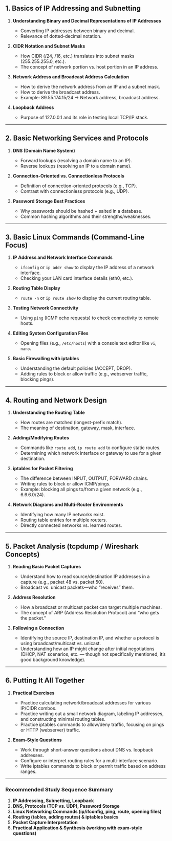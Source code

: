 ## 1. Basics of IP Addressing and Subnetting

1. **Understanding Binary and Decimal Representations of IP Addresses**
    
    - Converting IP addresses between binary and decimal.
    - Relevance of dotted-decimal notation.
2. **CIDR Notation and Subnet Masks**
    
    - How CIDR (/24, /16, etc.) translates into subnet masks (255.255.255.0, etc.).
    - The concept of network portion vs. host portion in an IP address.
3. **Network Address and Broadcast Address Calculation**
    
    - How to derive the network address from an IP and a subnet mask.
    - How to derive the broadcast address.
    - Example: 89.55.174.15/24 → Network address, broadcast address.
4. **Loopback Address**
    
    - Purpose of 127.0.0.1 and its role in testing local TCP/IP stack.

---

## 2. Basic Networking Services and Protocols

1. **DNS (Domain Name System)**
    
    - Forward lookups (resolving a domain name to an IP).
    - Reverse lookups (resolving an IP to a domain name).
2. **Connection-Oriented vs. Connectionless Protocols**
    
    - Definition of connection-oriented protocols (e.g., TCP).
    - Contrast with connectionless protocols (e.g., UDP).
3. **Password Storage Best Practices**
    
    - Why passwords should be hashed + salted in a database.
    - Common hashing algorithms and their strengths/weaknesses.

---

## 3. Basic Linux Commands (Command-Line Focus)

1. **IP Address and Network Interface Commands**
    
    - `ifconfig` or `ip addr show` to display the IP address of a network interface.
    - Checking your LAN card interface details (eth0, etc.).
2. **Routing Table Display**
    
    - `route -n` or `ip route show` to display the current routing table.
3. **Testing Network Connectivity**
    
    - Using `ping` (ICMP echo requests) to check connectivity to remote hosts.
4. **Editing System Configuration Files**
    
    - Opening files (e.g., `/etc/hosts`) with a console text editor like `vi`, `nano`.
5. **Basic Firewalling with iptables**
    
    - Understanding the default policies (ACCEPT, DROP).
    - Adding rules to block or allow traffic (e.g., webserver traffic, blocking pings).

---

## 4. Routing and Network Design

1. **Understanding the Routing Table**
    
    - How routes are matched (longest-prefix match).
    - The meaning of destination, gateway, mask, interface.
2. **Adding/Modifying Routes**
    
    - Commands like `route add`, `ip route add` to configure static routes.
    - Determining which network interface or gateway to use for a given destination.
3. **iptables for Packet Filtering**
    
    - The difference between INPUT, OUTPUT, FORWARD chains.
    - Writing rules to block or allow ICMP/pings.
    - Example: blocking all pings to/from a given network (e.g., 6.6.6.0/24).
4. **Network Diagrams and Multi-Router Environments**
    
    - Identifying how many IP networks exist.
    - Routing table entries for multiple routers.
    - Directly connected networks vs. learned routes.

---

## 5. Packet Analysis (tcpdump / Wireshark Concepts)

1. **Reading Basic Packet Captures**
    
    - Understand how to read source/destination IP addresses in a capture (e.g., packet 48 vs. packet 50).
    - Broadcast vs. unicast packets—who “receives” them.
2. **Address Resolution**
    
    - How a broadcast or multicast packet can target multiple machines.
    - The concept of ARP (Address Resolution Protocol) and “who gets the packet.”
3. **Following a Connection**
    
    - Identifying the source IP, destination IP, and whether a protocol is using broadcast/multicast vs. unicast.
    - Understanding how an IP might change after initial negotiations (DHCP, NAT scenarios, etc. — though not specifically mentioned, it’s good background knowledge).

---

## 6. Putting It All Together

1. **Practical Exercises**
    
    - Practice calculating network/broadcast addresses for various IP/CIDR combos.
    - Practice writing out a small network diagram, labeling IP addresses, and constructing minimal routing tables.
    - Practice iptables commands to allow/deny traffic, focusing on pings or HTTP (webserver) traffic.
2. **Exam-Style Questions**
    
    - Work through short-answer questions about DNS vs. loopback addresses.
    - Configure or interpret routing rules for a multi-interface scenario.
    - Write iptables commands to block or permit traffic based on address ranges.

---

### Recommended Study Sequence Summary

1. **IP Addressing, Subnetting, Loopback**
2. **DNS, Protocols (TCP vs. UDP), Password Storage**
3. **Linux Networking Commands (ip/ifconfig, ping, route, opening files)**
4. **Routing (tables, adding routes) & iptables basics**
5. **Packet Capture Interpretation**
6. **Practical Application & Synthesis (working with exam-style questions)**